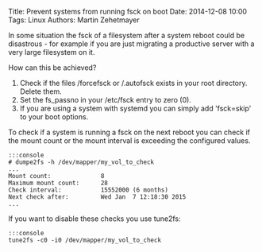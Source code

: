 Title: Prevent systems from running fsck on boot
Date: 2014-12-08 10:00
Tags: Linux
Authors: Martin Zehetmayer

In some situation the fsck of a filesystem after a system reboot could be disastrous -
for example if you are just migrating a productive server with a very large filesystem on it.

How can this be achieved?

1. Check if the files /forcefsck or /.autofsck exists in your root directory. Delete them. 
2. Set the fs_passno in your /etc/fsck entry to zero (0).
3. If you are using a system with systemd you can simply add 'fsck=skip' to your boot options.

To check if a system is running a fsck on the next reboot you can check if the mount count or the 
mount interval is exceeding the configured values.

    :::console
    # dumpe2fs -h /dev/mapper/my_vol_to_check 
    ...
    Mount count:              8
    Maximum mount count:      28
    Check interval:           15552000 (6 months)
    Next check after:         Wed Jan  7 12:18:30 2015
    ...

If you want to disable these checks you use tune2fs: 

    :::console
    tune2fs -c0 -i0 /dev/mapper/my_vol_to_check
